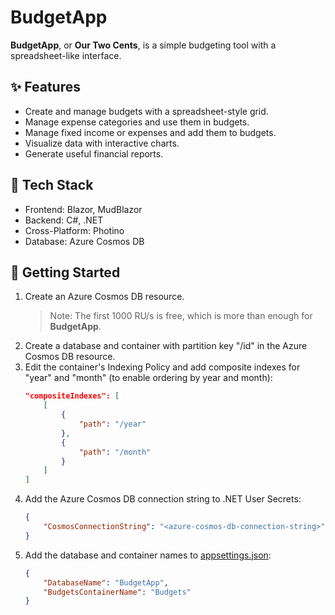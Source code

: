 # BudgetApp

**BudgetApp**, or **Our Two Cents**, is a simple budgeting tool with a spreadsheet-like interface.

## ✨ Features
- Create and manage budgets with a spreadsheet-style grid.
- Manage expense categories and use them in budgets.
- Manage fixed income or expenses and add them to budgets.
- Visualize data with interactive charts.
- Generate useful financial reports.

## 🧱 Tech Stack
- Frontend: Blazor, MudBlazor
- Backend: C#, .NET
- Cross-Platform: Photino
- Database: Azure Cosmos DB

## 🚀 Getting Started
1. Create an Azure Cosmos DB resource.
   > Note: The first 1000 RU/s is free, which is more than enough for **BudgetApp**.
2. Create a database and container with partition key "/id" in the Azure Cosmos DB resource.
3. Edit the container's Indexing Policy and add composite indexes for "year" and "month" (to enable ordering by year and month):
   ```json
   "compositeIndexes": [
       [
           {
               "path": "/year"
           },
           {
               "path": "/month"
           }
       ]
   ]
   ```
4. Add the Azure Cosmos DB connection string to .NET User Secrets:
   ```json
   {
       "CosmosConnectionString": "<azure-cosmos-db-connection-string>"
   }
   ```
5. Add the database and container names to [appsettings.json](appsettings.json):
   ```json
   {
       "DatabaseName": "BudgetApp",
       "BudgetsContainerName": "Budgets"
   }
   ```